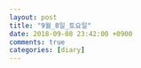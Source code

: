 ```yaml
---
layout: post
title: "9월_8일_토요일"
date: 2018-09-08 23:42:00 +0900
comments: true 
categories: [diary] 
---
```

